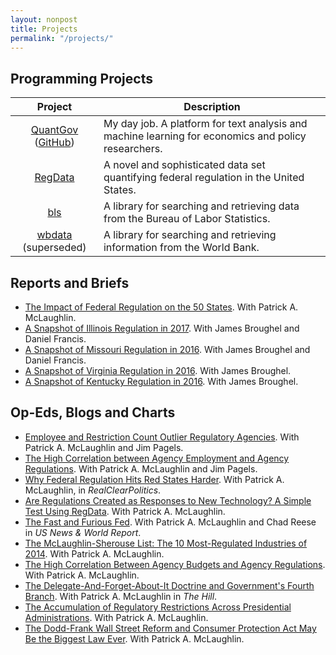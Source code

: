 ```yaml
---
layout: nonpost
title: Projects
permalink: "/projects/"
---
```


## Programming Projects

Project                                                         | Description
:--------------------------------------------------------------:|-----------------------------------------------------------------------------------------
[QuantGov](http://regdata.org) ([GitHub](http://github.com/QuantGov)) | My day job. A platform for text analysis and machine learning for economics and policy researchers.
[RegData](http://regdata.org)                                   | A novel and sophisticated data set quantifying federal regulation in the United States.
[bls](https://github.com/OliverSherouse/bls)                    | A library for searching and retrieving data from the Bureau of Labor Statistics.
[wbdata](https://github.com/OliverSherouse/wbdata) (superseded) | A library for searching and retrieving information from the World Bank.


## Reports and Briefs

* [The Impact of Federal Regulation on the 50 States](http://dx.doi.org/10.2139/ssrn.2939260). With Patrick A. McLaughlin.
* [A Snapshot of Illinois Regulation in 2017](https://www.mercatus.org/publications/snapshot-illinois-regulation-2017). With James Broughel and Daniel Francis.
* [A Snapshot of Missouri Regulation in 2016](https://www.mercatus.org/publications/snapshot-missouri-regulation-2016). With James Broughel and Daniel Francis.
* [A Snapshot of Virginia Regulation in 2016](https://www.mercatus.org/publications/snapshot-virginia-regulation-2016). With James Broughel.
* [A Snapshot of Kentucky Regulation in 2016](https://www.mercatus.org/publication/kentucky-regulation-2015). With James Broughel.

## Op-Eds, Blogs and Charts

* [Employee and Restriction Count Outlier Regulatory Agencies](https://www.mercatus.org/publication/employee-and-restriction-count-outlier-regulatory-agencies). With Patrick A. McLaughlin and Jim Pagels.
* [The High Correlation between Agency Employment and Agency Regulations](https://www.mercatus.org/publication/high-correlation-between-agency-employment-and-agency-regulations). With Patrick A. McLaughlin and Jim Pagels.
* [Why Federal Regulation Hits Red States Harder](http://www.realclearpolicy.com/blog/2016/04/15/why_federal_regulation_hits_red_states_harder_1604.html). With Patrick A. McLaughlin, in *RealClearPolitics*. 
* [Are Regulations Created as Responses to New Technology? A Simple Test Using RegData](https://www.mercatus.org/publication/are-regulations-created-responses-new-technology-simple-test-using-regdata). With Patrick A. McLaughlin. 
* [The Fast and Furious Fed](https://www.usnews.com/opinion/economic-intelligence/articles/2016-02-08/congress-should-press-janet-yellen-on-federal-reserves-regulatory-role). With Patrick A. McLaughlin and Chad Reese in *US News & World Report*.
* [The McLaughlin-Sherouse List: The 10 Most-Regulated Industries of 2014](https://www.mercatus.org/publication/mclaughlin-sherouse-list-10-most-regulated-industries-2014). With Patrick A. McLaughlin.
* [The High Correlation Between Agency Budgets and Agency Regulations](https://www.mercatus.org/publication/high-correlation-between-agency-budgets-and-agency-regulations). With Patrick A. McLaughlin.
* [The Delegate-And-Forget-About-It Doctrine and Government's Fourth Branch](http://thehill.com/blogs/pundits-blog/economy-budget/256430-the-delegate-and-forget-about-it-doctrine-and-governments). With Patrick A. McLaughlin in *The Hill*.
* [The Accumulation of Regulatory Restrictions Across Presidential Administrations](https://www.mercatus.org/publication/accumulation-regulatory-restrictions-across-presidential-administrations). With Patrick A. McLaughlin.
* [The Dodd-Frank Wall Street Reform and Consumer Protection Act May Be the Biggest Law Ever](https://www.mercatus.org/publication/dodd-frank-wall-street-reform-and-consumer-protection-act-may-be-biggest-law-ever). With Patrick A. McLaughlin.
